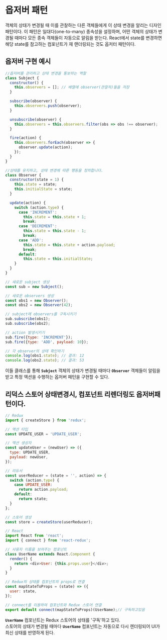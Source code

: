 # 옵저버 패턴

객체의 상태가 변경될 때 이를 관찰하는 다른 객체들에게 이 상태 변경을 알리는 디자인 패턴이다.
이 패턴은 일대다(one-to-many) 종속성을 설정하며, 어떤 객체의 상태가 변경될 때마다 모든 종속 객체들이 자동으로 알림을 받는다.
React에서 state를 변경하면 해당 state를 참고하는 컴포넌트가 재 랜더링되는 것도 옵저터 패턴이다.

## 옵저버 구현 예시
```javascript
//옵저버를 관리하고 상태 변경을 통보하는 역할
class Subject {
  constructor() {
    this.observers = []; // 배열에 observer(관찰자)들을 저장
  }

  subscribe(observer) {
    this.observers.push(observer);
  }

  unsubscribe(observer) {
    this.observers = this.observers.filter(obs => obs !== observer);
  }

  fire(action) {
    this.observers.forEach(observer => {
      observer.update(action);
    });
  }
}

//상태를 유지하고, 상태 변경에 따른 행동을 정의합니다.
class Observer {
  constructor(state = 1) {
    this.state = state;
    this.initialState = state;
  }

  update(action) {
    switch (action.type) {
      case 'INCREMENT':
        this.state = this.state + 1;
        break;
      case 'DECREMENT':
        this.state = this.state - 1;
        break;
      case 'ADD':
        this.state = this.state + action.payload;
        break;
      default:
        this.state = this.initialState;
    }
  }
}

// 새로운 subject 생성
const sub = new Subject();

// 새로운 observers 생성
const obs1 = new Observer();
const obs2 = new Observer(42);

// subject에 observers를 구독시키기
sub.subscribe(obs1);
sub.subscribe(obs2);

// action 발생시키기
sub.fire({type: 'INCREMENT'});
sub.fire({type: 'ADD', payload: 10});

// 각 observer의 상태 확인하기
console.log(obs1.state); // 결과: 12
console.log(obs2.state); // 결과: 53
```
이들 클래스를 통해 **`Subject`** 객체의 상태가 변경될 때마다 
**`Observer`** 객체들이 알림을 받고 특정 액션을 수행하는 옵저버 패턴을 구현할 수 있다.

## 리덕스 스토어 상태변경시, 컴포넌트 리렌더링도 옵저버패턴이다.

```javascript
// Redux
import { createStore } from 'redux';

// 액션 타입
const UPDATE_USER = 'UPDATE_USER';

// 액션 생성자
const updateUser = (newUser) => ({
  type: UPDATE_USER,
  payload: newUser,
});

// 리듀서
const userReducer = (state = '', action) => {
  switch (action.type) {
    case UPDATE_USER:
      return action.payload;
    default:
      return state;
  }
};

// 스토어 생성
const store = createStore(userReducer);
```

```javascript
// React
import React from 'react';
import { connect } from 'react-redux';

// 사용자 이름을 보여주는 컴포넌트
class UserName extends React.Component {
  render() {
    return <div>User: {this.props.user}</div>;
  }
}

// Redux의 상태를 컴포넌트의 props로 연결
const mapStateToProps = (state) => ({
  user: state,
});

// connect를 이용하여 컴포넌트와 Redux 스토어 연결
export default connect(mapStateToProps)(UserName);// 구독하고있음
```

**`UserName`** 컴포넌트는 Redux 스토어의 상태를 '구독'하고 있다.<br/>
스토어의 상태가 변경될 때마다 **`UserName`** 컴포넌트는 자동으로 다시 렌더링되어 UI가 최신 상태를 반영하게 된다.
